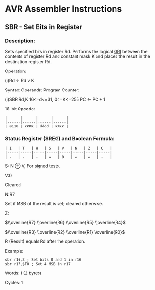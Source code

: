 AVR Assembler Instructions
==========================

SBR - Set Bits in Register
--------------------------

### <a href="" id="N18E66"></a> Description:

Sets specified bits in register Rd. Performs the logical <a href="avrassembler.wb_ORI.html" class="link" title="ORI- Logical OR with Immediate">ORI</a> between the contents of register Rd and constant mask K and places the result in the destination register Rd.

Operation:

(i)Rd ← Rd v K

Syntax: Operands: Program Counter:

(i)SBR Rd,K 16&lt;=d&lt;=31, 0&lt;=K&lt;=255 PC ← PC + 1

16-bit Opcode:

```
|      |      |      |      |
|------|------|------|------|
| 0110 | KKKK | dddd | KKKK |
```
### <a href="" id="N18E9D"></a> Status Register (SREG) and Boolean Formula:

```
| I   | T   | H   | S   | V   | N   | Z   | C   |
|-----|-----|-----|-----|-----|-----|-----|-----|
| -   | -   | -   | ⇔   | 0   | ⇔   | ⇔   | -   |
```
S: N ⊕ V, For signed tests.

V:0

Cleared

N:R7

Set if MSB of the result is set; cleared otherwise.

Z:

$\\overline{R7} \\overline{R6} \\overline{R5} \\overline{R4}$

$\\overline{R3} \\overline{R2} \\overline{R1} \\overline{R0}$

R (Result) equals Rd after the operation.

Example:

``` programlisting
sbr r16,3 ; Set bits 0 and 1 in r16
sbr r17,$F0 ; Set 4 MSB in r17
```

Words: 1 (2 bytes)

Cycles: 1
